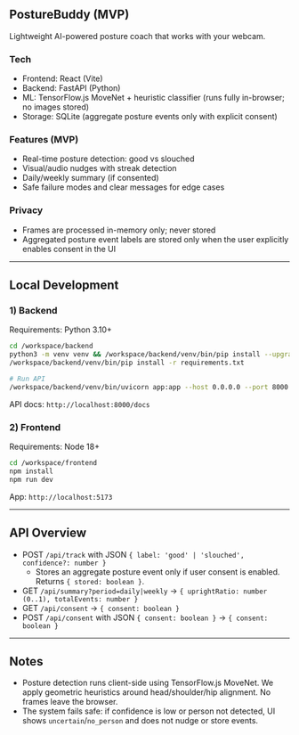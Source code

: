## PostureBuddy (MVP)

Lightweight AI-powered posture coach that works with your webcam.

### Tech
- Frontend: React (Vite)
- Backend: FastAPI (Python)
- ML: TensorFlow.js MoveNet + heuristic classifier (runs fully in-browser; no images stored)
- Storage: SQLite (aggregate posture events only with explicit consent)

### Features (MVP)
- Real-time posture detection: good vs slouched
- Visual/audio nudges with streak detection
- Daily/weekly summary (if consented)
- Safe failure modes and clear messages for edge cases

### Privacy
- Frames are processed in-memory only; never stored
- Aggregated posture event labels are stored only when the user explicitly enables consent in the UI

---

## Local Development

### 1) Backend

Requirements: Python 3.10+

```bash
cd /workspace/backend
python3 -m venv venv && /workspace/backend/venv/bin/pip install --upgrade pip
/workspace/backend/venv/bin/pip install -r requirements.txt

# Run API
/workspace/backend/venv/bin/uvicorn app:app --host 0.0.0.0 --port 8000 --reload
```

API docs: `http://localhost:8000/docs`

### 2) Frontend

Requirements: Node 18+

```bash
cd /workspace/frontend
npm install
npm run dev
```

App: `http://localhost:5173`

---

## API Overview

- POST `/api/track` with JSON `{ label: 'good' | 'slouched', confidence?: number }`
  - Stores an aggregate posture event only if user consent is enabled. Returns `{ stored: boolean }`.
- GET `/api/summary?period=daily|weekly` → `{ uprightRatio: number (0..1), totalEvents: number }`
- GET `/api/consent` → `{ consent: boolean }`
- POST `/api/consent` with JSON `{ consent: boolean }` → `{ consent: boolean }`

---

## Notes
- Posture detection runs client-side using TensorFlow.js MoveNet. We apply geometric heuristics around head/shoulder/hip alignment. No frames leave the browser.
- The system fails safe: if confidence is low or person not detected, UI shows `uncertain`/`no_person` and does not nudge or store events.

